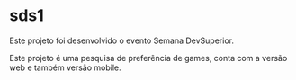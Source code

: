 # sds1

Este projeto foi desenvolvido o evento Semana DevSuperior.

Este projeto é uma pesquisa de preferência de games, conta com a versão web e também versão mobile.
